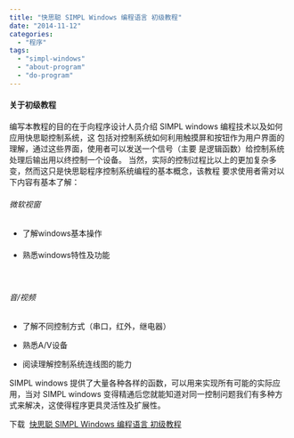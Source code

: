 ```yaml
---
title: "快思聪 SIMPL Windows 编程语言 初级教程"
date: "2014-11-12"
categories: 
  - "程序"
tags: 
  - "simpl-windows"
  - "about-program"
  - "do-program"
---
```


#### 关于初级教程

编写本教程的目的在于向程序设计人员介绍 SIMPL windows 编程技术以及如何应用快思聪控制系统，这 包括对控制系统如何利用触摸屏和按钮作为用户界面的理解，通过这些界面，使用者可以发送一个信号（主要 是逻辑函数）给控制系统处理后输出用以终控制一个设备。 当然，实际的控制过程比以上的更加复杂多变，然而这只是快思聪程序控制系统编程的基本概念，该教程 要求使用者需对以下内容有基本了解：

###### 微软视窗

- 了解windows基本操作

- 熟悉windows特性及功能

 

###### 音/视频

- 了解不同控制方式（串口，红外，继电器）

- 熟悉A/V设备

- 阅读理解控制系统连线图的能力

SIMPL windows 提供了大量各种各样的函数，可以用来实现所有可能的实际应用，当对 SIMPL windows 变得精通后您就能知道对同一控制问题我们有多种方式来解决，这使得程序更具灵活性及扩展性。

下载  [快思聪 SIMPL Windows 编程语言 初级教程](http://pan.baidu.com/s/1s8Ll0 "SIMPL Windows基础教程 - 最终版")
